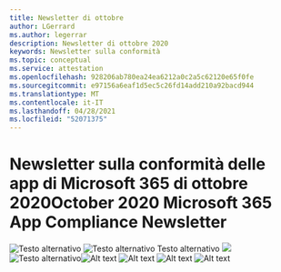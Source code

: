 ```yaml
---
title: Newsletter di ottobre
author: LGerrard
ms.author: legerrar
description: Newsletter di ottobre 2020
keywords: Newsletter sulla conformità
ms.topic: conceptual
ms.service: attestation
ms.openlocfilehash: 928206ab780ea24ea6212a0c2a5c62120e65f0fe
ms.sourcegitcommit: e97156a6eaf1d5ec5c26fd14add210a92bacd944
ms.translationtype: MT
ms.contentlocale: it-IT
ms.lasthandoff: 04/28/2021
ms.locfileid: "52071375"
---
```

# <a name="october-2020-microsoft-365-app-compliance-newsletter"></a><span data-ttu-id="aadc1-104">Newsletter sulla conformità delle app di Microsoft 365 di ottobre 2020</span><span class="sxs-lookup"><span data-stu-id="aadc1-104">October 2020 Microsoft 365 App Compliance Newsletter</span></span>

<span data-ttu-id="aadc1-105">![Testo alternativo ](../media/Oct_SS1_New.png)
 ![ Testo alternativo Testo alternativo ](../media/Oct_SS2.PNG)
 ![ ](../media/Oct_SS3.PNG)
 ![ Testo alternativo](../media/Oct_SS4.PNG)</span><span class="sxs-lookup"><span data-stu-id="aadc1-105">![Alt text](../media/Oct_SS1_New.png)
![Alt text](../media/Oct_SS2.PNG)
![Alt text](../media/Oct_SS3.PNG)
![Alt text](../media/Oct_SS4.PNG)</span></span>

